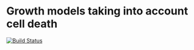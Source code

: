 # Growth models taking into account cell death

[![Build Status](https://transduc.seas.ucla.edu/buildStatus/icon?job=meyer-lab/ps-growth-model/master)](https://transduc.seas.ucla.edu/job/meyer-lab/job/ps-growth-model/job/master/)
